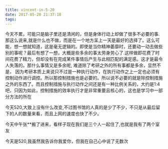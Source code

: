 ```yaml
---
title: vincent-in-5-20
date: 2017-05-20 21:37:18
tags:
---
```



<p>今天不累，可能只是脑子里还是清闲的，但是身体行动上却做了很多不必要的事.那这么说来,就是什么也不做，而是在一个地方呆上一天是最好的选择了。这么可能，想一想就知道，这是毫无逻辑的。即使是当你精神萎靡时，还要动一动去做些别的事呢？最后有想了一想，大概是些多余的事太劳身劳心了.这样做即花费了时间花费了精力，但却没有在完成某件事情后产生与此相匹配的满足感。这才是最令人失落的。那什么事情又是多余呢, 难道除了考研之外的所有事都是多余，显然不是， 因为考研本质上来说只不过是一种执行动作，在执行动作之上一定也必须有控制动作进行调控。所以那控制措施也是必要的。所以说不必要的就是除控制措施之外的东西了。而且控制措施与执行动作之间还是有一种比例关系的，大约是1:4吧，只因为如此，控制措施的效率执行才是非常重要且核心的，这也是学习中一部分方法的所在</p>
<p>今天520,大致上没有什么改变,不过图书馆的人真的是少了不少，不只是从最后留下的人的数量来看，而且上网的速度也快了不少。</p>
<p>今天中午张**搬了进来，看样子现在我们是三个人一起住了,也就是我有了两个室友</p>
<p>今天是520,我虽然我告诉你我爱你，但我在自己心中说了无数次</p>
